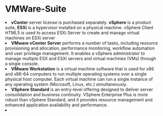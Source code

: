 # VMWare-Suite

<li><b>vCenter</b> server license is purchased separately. <b>vSphere</b> is a product suite, <b>ESXi</b> is a hypervisor installed on a physical machine. vSphere Client HTML5 is used to access ESXi Server to create and manage virtual machines on ESXi server</li>
<li><b>VMware vCenter Server</b> performs a number of tasks, including resource provisioning and allocation, performance monitoring, workflow automation and user privilege management. It enables a vSphere administrator to manage multiple ESX and ESXi servers and virtual machines (VMs) through a single console.</li>
<li><b>VMware Workstation</b> is a virtual machine software that is used for x86 and x86-64 computers to run multiple operating systems over a single physical host computer. Each virtual machine can run a single instance of any operating system (Microsoft, Linux, etc.) simultaneously.</li>
<li><b>VSphere Standard</b> is an entry-level offering designed to deliver server consolidation and business continuity. VSphere Enterprise Plus is more robust than vSphere Standard, and it provides resource management and enhanced application availability and performance.</li>
<li></li>
